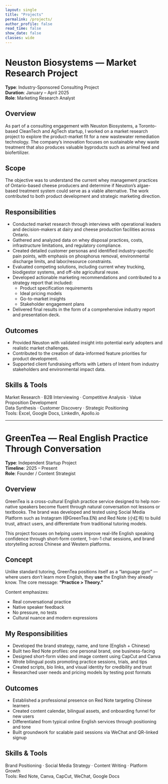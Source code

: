 ```yaml
---
layout: single
title: "Projects"
permalink: /projects/
author_profile: false
read_time: false
show_date: false
classes: wide
---
```


# Neuston Biosystems — Market Research Project

**Type**: Industry-Sponsored Consulting Project  
**Duration**: January – April 2025  
**Role**: Marketing Research Analyst

## Overview

As part of a consulting engagement with Neuston Biosystems, a Toronto-based CleanTech and AgTech startup, I worked on a market research project to explore the product-market fit for a new wastewater remediation technology. The company’s innovation focuses on sustainable whey waste treatment that also produces valuable byproducts such as animal feed and biofertilizer.

## Scope

The objective was to understand the current whey management practices of Ontario-based cheese producers and determine if Neuston’s algae-based treatment system could serve as a viable alternative. The work contributed to both product development and strategic marketing direction.

## Responsibilities

- Conducted market research through interviews with operational leaders and decision-makers at dairy and cheese production facilities across Ontario.
- Gathered and analyzed data on whey disposal practices, costs, infrastructure limitations, and regulatory compliance.
- Created detailed customer personas and identified industry-specific pain points, with emphasis on phosphorus removal, environmental discharge limits, and labor/resource constraints.
- Evaluated competing solutions, including current whey trucking, biodigestor systems, and off-site agricultural reuse.
- Developed actionable marketing recommendations and contributed to a strategy report that included:
  - Product specification requirements
  - Ideal pricing models
  - Go-to-market insights
  - Stakeholder engagement plans
- Delivered final results in the form of a comprehensive industry report and presentation deck.

## Outcomes

- Provided Neuston with validated insight into potential early adopters and realistic market challenges.
- Contributed to the creation of data-informed feature priorities for product development.
- Supported client fundraising efforts with Letters of Intent from industry stakeholders and environmental impact data.

## Skills & Tools

Market Research · B2B Interviewing · Competitive Analysis · Value Proposition Development  
Data Synthesis · Customer Discovery · Strategic Positioning  
Tools: Excel, Google Docs, LinkedIn, Apollo.io

---

# GreenTea — Real English Practice Through Conversation

**Type**: Independent Startup Project  
**Timeline**: 2025 – Present  
**Role**: Founder / Content Strategist

## Overview

GreenTea is a cross-cultural English practice service designed to help non-native speakers become fluent through natural conversation not lessons or textbooks. The brand was developed and tested using Social Media Platform such as Instagram (@GreenTea.EN) and Red Note (小红书) to build trust, attract users, and differentiate from traditional tutoring models.

This project focuses on helping users improve real-life English speaking confidence through short-form content, 1-on-1 chat sessions, and brand storytelling across Chinese and Western platforms.

## Concept

Unlike standard tutoring, GreenTea positions itself as a “language gym” — where users don’t learn more English, they **use** the English they already know. The core message: **“Practice > Theory.”**

Content emphasizes:
- Real conversational practice
- Native speaker feedback
- No pressure, no tests
- Cultural nuance and modern expressions

## My Responsibilities

- Developed the brand strategy, name, and tone (English + Chinese)
- Built two Red Note profiles: one personal brand, one business-facing
- Designed short-form video and image content using CapCut and Canva
- Wrote bilingual posts promoting practice sessions, trials, and tips
- Created scripts, bio links, and visual identity for credibility and trust
- Researched user needs and pricing models by testing post formats

## Outcomes

- Established a professional presence on Red Note targeting Chinese learners  
- Created content calendar, bilingual assets, and onboarding funnel for new users  
- Differentiated from typical online English services through positioning and tone  
- Built groundwork for scalable paid sessions via WeChat and QR-linked signup

## Skills & Tools

Brand Positioning · Social Media Strategy · Content Writing · Platform Growth  
Tools: Red Note, Canva, CapCut, WeChat, Google Docs

